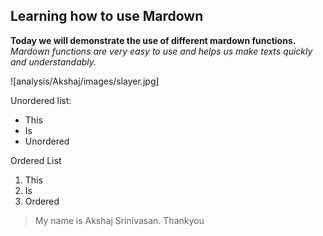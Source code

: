 ## Learning how to use Mardown

**Today we will demonstrate the use of different mardown functions.** 
*Mardown functions are very easy to use and helps us make texts quickly and understandably.*

![analysis/Akshaj/images/slayer.jpg] 

Unordered list:
- This
- Is
- Unordered

Ordered List
1. This
2. Is
3. Ordered

> My name is Akshaj Srinivasan. Thankyou
